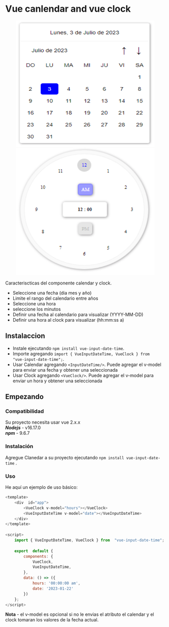 # Vue canlendar and vue clock

<div align="center">
  <img width="436" height="398" src="https://github.com/DuverneyOrtiz/vue-input-date-time/blob/master/src/image/calendar.png?raw=true">
</div>

<div align="center">
  <img width="436" height="398" src="https://github.com/DuverneyOrtiz/vue-input-date-time/blob/master/src/image/clock.png?raw=true">
</div>

Caracteriscticas del componente calendar y clock.

- Seleccione una fecha (dia mes y año)
- Limite el rango del calendario entre años
- Seleccione una hora
- seleccione los minutos
- Definir una fecha al calendario para visualizar (YYYY-MM-DD)
- Definir una hora al clock para visualizar (hh:mm:ss a)

## Instalaccion

- Instale ejecutando `npm install vue-input-date-time`.
- Importe agregando `import { VueInputDateTime, VueClock } from  "vue-input-date-time";`.
- Usar Calendar agregando `<InputDateTime/>`. Puede agregar el v-model para enviar una fecha y obtener una seleccionada
-  Usar Clock agregando `<VueClock/>`. Puede agregar el v-model para enviar un hora y obtener una seleccionada



## Empezando

###   Compatibilidad

Su proyecto necesita usar vue 2.x.x<br>
***Nodejs*** - v16.17.0<br>
***npm*** - 9.6.7

### Instalación

  
Agregue Clanedar a su proyecto ejecutando `npm install vue-input-date-time` .

### Uso

He aquí un ejemplo de uso básico:

```js
<template>
	<div  id="app">
		<VueClock v-model="hours"></VueClock>
		<VueInputDateTime v-model="date"></VueInputDateTime>
	</div>
</template>

<script>
	import { VueInputDateTime, VueClock } from  "vue-input-date-time";

	export  default {
		components: {
			VueClock,
			VueInputDateTime,
		},
		data: () => ({
			hours: '00:00:00 am',
			date: '2023-01-22'
		})
	};
</script>
```
**Nota**  - el v-model es opcional si no le envias el atributo el calendar y el clock tomaran los valores de la fecha actual.
